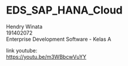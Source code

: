# EDS_SAP_HANA_Cloud

Hendry Winata\
191402072\
Enterprise Development Software - Kelas A

link youtube:\
https://youtu.be/m3WBbcwVuYY
